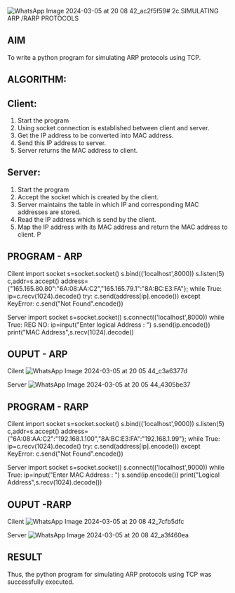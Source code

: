 ![WhatsApp Image 2024-03-05 at 20 08 42_ac2f5f59](https://github.com/Pradeepkumar-2005/2c.ARP_RARP_PROTOCOLS/assets/147474038/e09db481-608c-4d62-99b7-d3f468d9ace5)# 2c.SIMULATING ARP /RARP PROTOCOLS
## AIM
To write a python program for simulating ARP protocols using TCP.
## ALGORITHM:
## Client:
1. Start the program
2. Using socket connection is established between client and server.
3. Get the IP address to be converted into MAC address.
4. Send this IP address to server.
5. Server returns the MAC address to client.
## Server:
1. Start the program
2. Accept the socket which is created by the client.
3. Server maintains the table in which IP and corresponding MAC addresses are
stored.
4. Read the IP address which is send by the client.
5. Map the IP address with its MAC address and return the MAC address to client.
P
## PROGRAM - ARP
Cilent
import socket
s=socket.socket()
s.bind(('localhost',8000))
s.listen(5)
c,addr=s.accept()
address={"165.165.80.80":"6A:08:AA:C2","165.165.79.1":"8A:BC:E3:FA"};
while True:
 ip=c.recv(1024).decode()
 try:
 c.send(address[ip].encode())
 except KeyError:
 c.send("Not Found".encode())

 Server
 import socket
s=socket.socket()
s.connect(('localhost',8000))
while True:
REG NO:
 ip=input("Enter logical Address : ")
 s.send(ip.encode())
 print("MAC Address",s.recv(1024).decode()


## OUPUT - ARP
Cilent
![WhatsApp Image 2024-03-05 at 20 05 44_c3a6377d](https://github.com/Pradeepkumar-2005/2c.ARP_RARP_PROTOCOLS/assets/147474038/9133ba15-68ad-414b-9dd3-ce5275f1debb)


Server
![WhatsApp Image 2024-03-05 at 20 05 44_4305be37](https://github.com/Pradeepkumar-2005/2c.ARP_RARP_PROTOCOLS/assets/147474038/d42fdbca-315a-4150-933d-0f9da5e31eae)


## PROGRAM - RARP
Cilent
import socket
s=socket.socket()
s.bind(('localhost',9000))
s.listen(5)
c,addr=s.accept()
address={"6A:08:AA:C2":"192.168.1.100","8A:BC:E3:FA":"192.168.1.99"};
while True:
 ip=c.recv(1024).decode()
 try:
   c.send(address[ip].encode())
 except KeyError:
   c.send("Not Found".encode())

Server
import socket
s=socket.socket()
s.connect(('localhost',9000))
while True:
 ip=input("Enter MAC Address : ")
 s.send(ip.encode())
 print("Logical Address",s.recv(1024).decode())



## OUPUT -RARP
Cilent
![WhatsApp Image 2024-03-05 at 20 08 42_7cfb5dfc](https://github.com/Pradeepkumar-2005/2c.ARP_RARP_PROTOCOLS/assets/147474038/532b7396-bfaa-47ba-8564-9ed4ad11c40a)


Server
![WhatsApp Image 2024-03-05 at 20 08 42_a3f460ea](https://github.com/Pradeepkumar-2005/2c.ARP_RARP_PROTOCOLS/assets/147474038/f715f737-ebc2-4a53-8958-91bbcecd1f90)



## RESULT
Thus, the python program for simulating ARP protocols using TCP was successfully 
executed.

